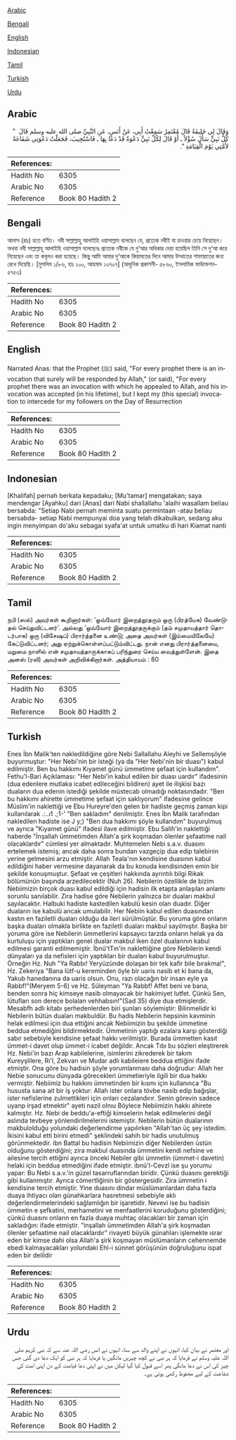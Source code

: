 [Arabic](#arabic)

[Bengali](#bengali)

[English](#english)

[Indonesian](#indonesian)

[Tamil](#tamil)

[Turkish](#turkish)

[Urdu](#urdu)

## Arabic


<div dir="rtl" lang="ar" style={{fontSize:'larger',backgroundColor:'#f8f9fa',padding:20}}>
وَقَالَ لِي خَلِيفَةُ قَالَ مُعْتَمِرٌ سَمِعْتُ أَبِي، عَنْ أَنَسٍ، عَنِ النَّبِيِّ صلى الله عليه وسلم قَالَ ‏ "‏ كُلُّ نَبِيٍّ سَأَلَ سُؤْلاً ـ أَوْ قَالَ لِكُلِّ نَبِيٍّ دَعْوَةٌ قَدْ دَعَا بِهَا ـ فَاسْتُجِيبَ، فَجَعَلْتُ دَعْوَتِي شَفَاعَةً لأُمَّتِي يَوْمَ الْقِيَامَةِ ‏"‏‏.‏
</div>
<div style={{backgroundColor:'#f8f9fa',padding:20, marginBottom: 10}}><table> <thead> <tr> <th>References:</th> <th></th> </tr> </thead> <tbody><tr><td>Hadith No</td><td>6305</td></tr><tr><td>Arabic No</td><td>6305</td></tr><tr><td>Reference</td><td>Book 80 Hadith 2</td></tr></tbody></table></div>

## Bengali


<div dir="ltr" lang="bn" style={{fontSize:'larger',backgroundColor:'#f8f9fa',padding:20}}>
আনাস (রাঃ) হতে বর্ণিত। নবী সাল্লাল্লাহু আলাইহি ওয়াসাল্লাম বলেছেন যে, প্রত্যেক নবীই যা চাওয়ার চেয়ে নিয়েছেন। অথবা নবী সাল্লাল্লাহু আলাইহি ওয়াসাল্লাম বলেছেনঃ প্রত্যেক নবীকে যে দু‘আর অধিকার দেয়া হয়েছিল তিনি সে দু‘আ করে নিয়েছেন এবং তা কবূলও করা হয়েছে। কিন্তু আমি আমার দু‘আকে কিয়ামতের দিনে আমার উম্মাতের শাফায়াতের জন্য রেখে দিয়েছি। [মুসলিম ১/৮৬, হাঃ ২০০, আহমাদ ১৩৭০৭] (আধুনিক প্রকাশনী- ৫৮৬০, ইসলামিক ফাউন্ডেশন- ৫৭৫৩)
</div>
<div style={{backgroundColor:'#f8f9fa',padding:20, marginBottom: 10}}><table> <thead> <tr> <th>References:</th> <th></th> </tr> </thead> <tbody><tr><td>Hadith No</td><td>6305</td></tr><tr><td>Arabic No</td><td>6305</td></tr><tr><td>Reference</td><td>Book 80 Hadith 2</td></tr></tbody></table></div>

## English


<div dir="ltr" lang="en" style={{fontSize:'larger',backgroundColor:'#f8f9fa',padding:20}}>
Narrated Anas: that the Prophet (ﷺ) said, "For every prophet there is an invocation that surely will be responded by Allah," (or said), "For every prophet there was an invocation with which he appealed to Allah, and his invocation was accepted (in his lifetime), but I kept my (this special) invocation to intercede for my followers on the Day of Resurrection
</div>
<div style={{backgroundColor:'#f8f9fa',padding:20, marginBottom: 10}}><table> <thead> <tr> <th>References:</th> <th></th> </tr> </thead> <tbody><tr><td>Hadith No</td><td>6305</td></tr><tr><td>Arabic No</td><td>6305</td></tr><tr><td>Reference</td><td>Book 80 Hadith 2</td></tr></tbody></table></div>

## Indonesian


<div dir="ltr" lang="id" style={{fontSize:'larger',backgroundColor:'#f8f9fa',padding:20}}>
[Khalifah] pernah berkata kepadaku; [Mu'tamar] mengatakan; saya mendengar [Ayahku] dari [Anas] dari Nabi shallallahu 'alaihi wasallam beliau bersabda: "Setiap Nabi pernah meminta suatu permintaan -atau beliau bersabda- setiap Nabi mempunyai doa yang telah dikabulkan, sedang aku ingin menyimpan do'aku sebagai syafa'at untuk umatku di hari Kiamat nanti
</div>
<div style={{backgroundColor:'#f8f9fa',padding:20, marginBottom: 10}}><table> <thead> <tr> <th>References:</th> <th></th> </tr> </thead> <tbody><tr><td>Hadith No</td><td>6305</td></tr><tr><td>Arabic No</td><td>6305</td></tr><tr><td>Reference</td><td>Book 80 Hadith 2</td></tr></tbody></table></div>

## Tamil


<div dir="ltr" lang="ta" style={{fontSize:'larger',backgroundColor:'#f8f9fa',padding:20}}>
நபி (ஸல்) அவர்கள் கூறினார்கள்: ‘ஒவ்வோர் இறைத்தூதரும் ஒரு (பிரத்யேக) வேண்டுதல் செய்துவிட்டனர்’. அல்லது ‘ஒவ்வோர் இறைத்தூதருக்கும் (தம் சமுதாயத்தார் தொடர்பாக) ஒரு (விசேஷப்) பிரார்த்தனை உண்டு; அதை அவர்கள் (இம்மையிலேயே) கேட்டுவிட்டனர்; அது ஏற்றுக்கொள்ளப்பட்டும்விட்டது. நான் எனது பிரார்த்தனையை, மறுமை நாளில் என் சமுதாயத்தாருக்காகப் பரிந்துரை செய்ய வைத்துள்ளேன். இதை அனஸ் (ரலி) அவர்கள் அறிவிக்கிறார்கள். அத்தியாயம் : 80
</div>
<div style={{backgroundColor:'#f8f9fa',padding:20, marginBottom: 10}}><table> <thead> <tr> <th>References:</th> <th></th> </tr> </thead> <tbody><tr><td>Hadith No</td><td>6305</td></tr><tr><td>Arabic No</td><td>6305</td></tr><tr><td>Reference</td><td>Book 80 Hadith 2</td></tr></tbody></table></div>

## Turkish


<div dir="ltr" lang="tr" style={{fontSize:'larger',backgroundColor:'#f8f9fa',padding:20}}>
Enes İbn Malik'ten nakledildiğine göre Nebi Sallallahu Aleyhi ve Sellemşöyle buyurmuştur: "Her Nebi'nin bir isteği (ya da "Her Nebi'nin bir duası") kabul edilmiştir. Ben bu hakkımı Kıyamet günü ümmetime şefaat için kullandım". Fethu'l-Bari Açıklaması: "Her Nebi'in kabul edilen bir duası uardır" ifadesinin (dua edenlere mutlaka icabet edileceğini bildiren) ayet ile ilişkisi bazı duaların dua edenin istediği şekilde müstecab olmadığı noktasındadır. "Ben bu hakkımı ahirette ümmetime şefaat için saklıyorum" ifadesine gelince Müslim'in naklettiği ve Ebu Hureyre'den gelen bir hadiste geçmiş zaman kipi kullanılarak .:..ı1 .;1-' "Ben sakladım" denilmiştir. Enes İbn Malik tarafından nakledilen hadiste ise J y;) "Ben dua hakkımı şöyle kullandım" buyurulmuş ve ayrıca "Kıyamet günü" ifadesi ilave edilmiştir. Ebu Salih'in naklettiği haberde "İnşallah ümmetimden Allah'a şirk koşmadan ölenler şefaatime nail olacaklardır" cümlesi yer almaktadır. Muhtemelen Nebi s.a.v. duasını ertelemek istemiş; ancak daha sonra bundan vazgeçip dua edip talebinin yerine gelmesini arzu etmiştir. Allah Teala'nın kendisine duasının kabul edildiğini haber vermesine dayanarak da bu konuda kendisinden emin bir şekilde konuşmuştur. Şefaat ve çeşitleri hakkında ayrıntılı bilgi Rikak bölümünün başında arzedilecektir (Nuh 26). Nebilerin özellikle de bizim Nebiimizin birçok duası kabul edildiği için hadisin ilk etapta anlaşılan anlamı sorunlu sanılabilir. Zira hadise göre Nebilerin yalnızca bir duaları makbul sayılacaktır. Halbuki hadiste kastedilen kabulü kesin olan duadır. Diğer duaların ise kabulü ancak umulabilir. Her Nebiin kabul edilen duasından kastın en faziletli duaları olduğu da ileri sürülmüştür. Bu yoruma göre onların başka duaları olmakla birlikte en faziletli duaları makbul sayılmıştır. Başka bir yoruma göre ise Nebilerin ümmetIerini kapsayıcı tarzda onların helak ya da kurtuluşu için yaptıkları genel dualar makbul iken özel dualarının kabul edilmesi garanti edilmemiştir. İbnü'tTın'in naklettiğine göre Nebilerin kendi dünyaları ya da nefisleri için yaptıkları bir duaları kabul buyurulmuştur. Örneğin Hz. Nuh "Ya Rabbı! Yeryüzünde dolaşan bir tek kafir bile bırakma!", Hz. Zekeriya "Bana lütf-u kereminden öyle bir uaris nasib et ki bana da, Yakub hanedanına da uaris olsun. Onu, razı olacağın bir insan eyle ya Rabbf!"(Meryem 5-6) ve Hz. Süleyman "Ya Rabbf! Affet beni ve bana, benden sonra hiç kimseye nasib olmayacak bir hakimiyet lutfet. Çünkü Sen, lütufları son derece bolalan vehhabsın!"(Sad 35) diye dua etmişlerdir. Mesabfh adlı kitabı şerhedenlerden biri şunları söylemiştir: Bilinmelidir ki Nebilerin bütün duaları makbuldür. Bu hadis Nebilerin hepsinin kavminin helak edilmesi için dua ettiğini ancak Nebiimizin bu şekilde ümmetine beddua etmediğini bildirmektedir. Ümmetinin yaptığı ezalara karşı gösterdiği sabır sebebiyle kendisine şefaat hakkı verilmiştir. Burada ümmetten kasıt ümmet-i davet olup ümmet-i icabet değildir. Ancak Tıbı bu sözleri eleştirerek Hz. Nebi'in bazı Arap kabilelerine, isimlerini zikrederek bir takım Kureyşlilere, Rı'l, Zekvan ve Mudar adlı kabileiere beddua ettiğini ifade etmiştir. Ona göre bu hadisin şöyle yorumlanması daha doğrudur: Allah her Nebie sonucunu dünyada görecekleri ümmetieriyle ilgili bir dua hakkı vermiştir. Nebiimiz bu hakkını ümmetinden bir kısmı için kullanınca "Bu hususta sana ait bir iş yoktur: Allah ister onlara tövbe nasib edip bağışlar, ister nefislerine zulmettikleri için onları cezalandırır. Senin görevin sadece uyanp irşad etmektir" ayeti nazil olnıu Böylece Nebiimizin hakkı ahirete kalmıştır. Hz. Nebi de beddu'a-eftiği kimseIerin helak edilmelerini değil aslında tevbeye yönlendirilmelerini istemiştir. Nebilerin bütün dualarının makbulolduğu yolundaki değerlendirme yapılırken "Allah'tan üç şey istedim. İkisini kabul etti birini etmedi" şeklindeki sahih bir hadis unutulmuş görünmektedir. ibn Battal bu hadisin Nebiimizin diğer Nebilerden üstün olduğunu gösterdiğini; zira makbul duasında ümmetini kendi nefsine ve ailesine tercih ettiğini ayrıca önceki Nebiler gibi ümmetin (ümmet-i davetin) helaki için beddua etmediğini ifade etmiştir. ibnü'l-Cevzl ise şu yorumu yapar: Bu Nebi s.a.v.'in güzel tasarruflarından biridir. Çünkü duasını gerektiği gibi kullanmıştır. Ayrıca cömertliğinin bir göstergesidir. Zira ümmetin i kendisine tercih etmiştir. Yine duasını dindar müslümanlardan daha fazla duaya ihtiyacı olan günahkarlara hasretmesi sebebiyle aklı değerlendirmelerindeki sağlamlığın bir işaretidir. Nevevi ise bu hadisin ümmetin e şefkatini, merhametini ve menfaatlerini koruduğunu gösterdiğini; çünkü duasını onların en fazla duaya muhtaç olacakları bir zaman için sakladığın: ifade etmiştir. "inşallah ümmetimden Allah'a şirk koşmadan ölenler şefaatime nail olacaklardır" rivayeti büyük günahları işlemekte ısrar eden bir kimse dahi olsa Allah'a şirk koşmayan müslümanların cehennemde ebedi kalmayacakları yolundaki Ehl-i sünnet görüşünün doğruluğunu ispat eden bir delildir
</div>
<div style={{backgroundColor:'#f8f9fa',padding:20, marginBottom: 10}}><table> <thead> <tr> <th>References:</th> <th></th> </tr> </thead> <tbody><tr><td>Hadith No</td><td>6305</td></tr><tr><td>Arabic No</td><td>6305</td></tr><tr><td>Reference</td><td>Book 80 Hadith 2</td></tr></tbody></table></div>

## Urdu


<div dir="rtl" lang="ur" style={{fontSize:'larger',backgroundColor:'#f8f9fa',padding:20}}>
اور معتمر نے بیان کیا، انہوں نے اپنے والد سے سنا، انہوں نے انس رضی اللہ عنہ سے کہ نبی کریم صلی اللہ علیہ وسلم نے فرمایا کہ ہر نبی نے کچھ چیزیں مانگیں یا فرمایا کہ ہر نبی کو ایک دعا دی گئی جس چیز کی اس نے دعا مانگی پھر اسے قبول کیا گیا لیکن میں نے اپنی دعا قیامت کے دن اپنی امت کی شفاعت کے لیے محفوظ رکھی ہوئی ہے۔
</div>
<div style={{backgroundColor:'#f8f9fa',padding:20, marginBottom: 10}}><table> <thead> <tr> <th>References:</th> <th></th> </tr> </thead> <tbody><tr><td>Hadith No</td><td>6305</td></tr><tr><td>Arabic No</td><td>6305</td></tr><tr><td>Reference</td><td>Book 80 Hadith 2</td></tr></tbody></table></div>